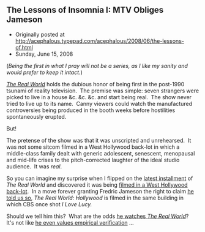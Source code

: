 ## The Lessons of Insomnia I: MTV Obliges Jameson

 * Originally posted at http://acephalous.typepad.com/acephalous/2008/06/the-lessons-of.html
 * Sunday, June 15, 2008



(_Being the first in what I pray will not be a series, as I like my sanity and would prefer to keep it intact._)

_[The Real World](http://en.wikipedia.org/wiki/The\_Real\_World)_ holds the dubious honor of being first in the post-1990 tsunami of reality television.  The premise was simple: seven strangers were picked to live in a house &c. &c. &c. and start being real.  The show never tried to live up to its name.  Canny viewers could watch the manufactured controversies being produced in the booth weeks before hostilities spontaneously erupted.  

But!

The pretense of the show was that it was unscripted and unrehearsed.  It was not some sitcom filmed in a West Hollywood back-lot in which a middle-class family dealt with generic adolescent, senescent, menopausal and mid-life crises to the pitch-corrected laughter of the ideal studio audience.  It was _real_.  

So you can imagine my surprise when I flipped on the [latest installment](http://en.wikipedia.org/wiki/The\_Real\_World:\_Hollywood) of _The Real World_ and discovered it was being [filmed in a West Hollywood back-lot](http://www.realworldhouses.com/realworld20.html).  In a move forever granting Fredric Jameson the right to claim [he told us so](http://www.amazon.com/exec/obidos/ASIN/0822310902/diesekoschmar-20), _The Real World: Hollywood_ is filmed in the same building in which CBS once shot _I Love Lucy._ 

Should we tell him this?  What are the odds [he watches _The Real World_](http://acephalous.typepad.com/acephalous/2008/06/sleep-is-for-th.html)?  It's not like [he even values empirical verification](http://www.thevalve.org/go/valve/article/positivism\_vs\_materialism/) ...

		
